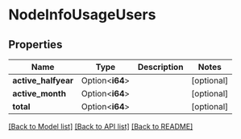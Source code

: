 # NodeInfoUsageUsers

## Properties

Name | Type | Description | Notes
------------ | ------------- | ------------- | -------------
**active_halfyear** | Option<**i64**> |  | [optional]
**active_month** | Option<**i64**> |  | [optional]
**total** | Option<**i64**> |  | [optional]

[[Back to Model list]](../README.md#documentation-for-models) [[Back to API list]](../README.md#documentation-for-api-endpoints) [[Back to README]](../README.md)


